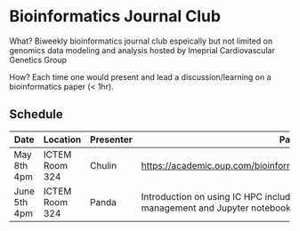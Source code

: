 # Bioinformatics Journal Club 


What? Biweekly bioinformatics journal club espeically but not limited on genomics data modeling and analysis hosted by Imeprial Cardiovascular Genetics Group

How? Each time one would present and lead a discussion/learning on a bioinformatics paper (< 1hr). 

## Schedule

| Date       | Location       | Presenter | Paper |
|------------|----------------|-----------|-------|
| May 8th 4pm | ICTEM Room 324 |   Chulin        |  https://academic.oup.com/bioinformatics/article/32/23/3543/2525612     |
| June 5th 4pm | ICTEM Room 324 |  Panda         | Introduction on using IC HPC including Anaconda package management and Jupyter notebook server|
